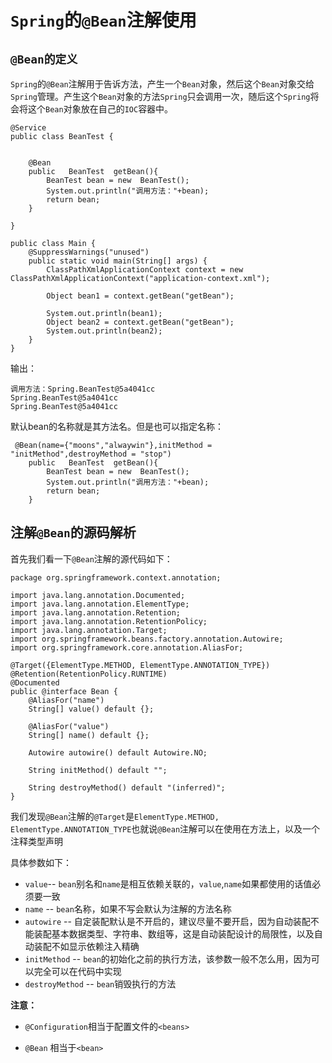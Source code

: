 # `Spring`的`@Bean`注解使用



## `@Bean的定义`

`Spring`的`@Bean`注解用于告诉方法，产生一个`Bean`对象，然后这个`Bean`对象交给`Spring`管理。产生这个`Bean`对象的方法`Spring`只会调用一次，随后这个`Spring`将会将这个`Bean`对象放在自己的`IOC`容器中。



```
@Service
public class BeanTest {
    

    @Bean
    public   BeanTest  getBean(){
        BeanTest bean = new  BeanTest();
        System.out.println("调用方法："+bean);
        return bean;
    }

}

public class Main {
    @SuppressWarnings("unused")
    public static void main(String[] args) {
        ClassPathXmlApplicationContext context = new ClassPathXmlApplicationContext("application-context.xml");

        Object bean1 = context.getBean("getBean");

        System.out.println(bean1);
        Object bean2 = context.getBean("getBean");
        System.out.println(bean2);
    }
}

```



输出：

```
调用方法：Spring.BeanTest@5a4041cc
Spring.BeanTest@5a4041cc
Spring.BeanTest@5a4041cc
```

默认bean的名称就是其方法名。但是也可以指定名称：

```
 @Bean(name={"moons","alwaywin"},initMethod = "initMethod",destroyMethod = "stop")
    public   BeanTest  getBean(){
        BeanTest bean = new  BeanTest();
        System.out.println("调用方法："+bean);
        return bean;
    }

```



## 注解`@Bean`的源码解析

首先我们看一下`@Bean`注解的源代码如下：

```
package org.springframework.context.annotation;

import java.lang.annotation.Documented;
import java.lang.annotation.ElementType;
import java.lang.annotation.Retention;
import java.lang.annotation.RetentionPolicy;
import java.lang.annotation.Target;
import org.springframework.beans.factory.annotation.Autowire;
import org.springframework.core.annotation.AliasFor;

@Target({ElementType.METHOD, ElementType.ANNOTATION_TYPE})
@Retention(RetentionPolicy.RUNTIME)
@Documented
public @interface Bean {
    @AliasFor("name")
    String[] value() default {};

    @AliasFor("value")
    String[] name() default {};

    Autowire autowire() default Autowire.NO;

    String initMethod() default "";

    String destroyMethod() default "(inferred)";
}

```



我们发现`@Bean`注解的`@Target`是`ElementType.METHOD, ElementType.ANNOTATION_TYPE`也就说`@Bean`注解可以在使用在方法上，以及一个注释类型声明



具体参数如下：



- `value`-- `bean`别名和`name`是相互依赖关联的，`value`,`name`如果都使用的话值必须要一致
- `name` -- `bean`名称，如果不写会默认为注解的方法名称
- `autowire` -- 自定装配默认是不开启的，建议尽量不要开启，因为自动装配不能装配基本数据类型、字符串、数组等，这是自动装配设计的局限性，以及自动装配不如显示依赖注入精确
- `initMethod` -- `bean`的初始化之前的执行方法，该参数一般不怎么用，因为可以完全可以在代码中实现
- `destroyMethod` -- `bean`销毁执行的方法



**注意：**

- `@Configuration`相当于配置文件的`<beans>`

- `@Bean` 相当于`<bean>`


